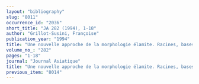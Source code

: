```yaml
---
layout: "bibliography"
slug: "8011"
occurrence_id: "2036"
short_title: "JA 282 (1994), 1-18"
author: "Grillot-Susini, Françoise"
publication_year: "1994"
title: "Une nouvelle approche de la morphologie élamite. Racines, bases et familles de mots"
volume_no_: "282"
pages: "1-18"
journal: "Journal Asiatique"
title: "Une nouvelle approche de la morphologie élamite. Racines, bases et familles de mots"
previous_item: "8014"
---
```


